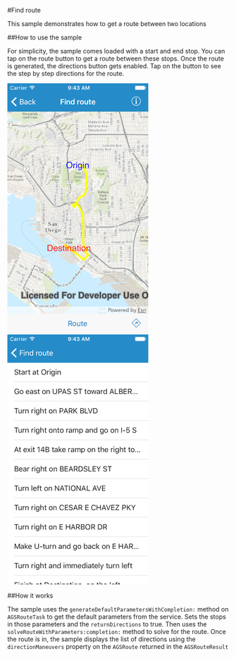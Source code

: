 #Find route

This sample demonstrates how to get a route between two locations


##How to use the sample

For simplicity, the sample comes loaded with a start and end stop. You can tap on the route button to get a route between these stops. Once the route is generated, the directions button gets enabled. Tap on the button to see the step by step directions for the route.


![](image1.png)
![](image2.png)


##How it works

The sample uses the `generateDefaultParametersWithCompletion:` method on `AGSRouteTask` to get the default parameters from the service. Sets the stops in those parameters and the `returnDirections` to true. Then uses the `solveRouteWithParameters:completion:` method to solve for the route. Once the route is in, the sample displays the list of directions using the `directionManeuvers` property on the `AGSRoute` returned in the `AGSRouteResult`



